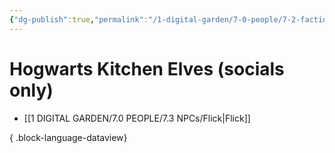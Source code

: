 ```yaml
---
{"dg-publish":true,"permalink":"/1-digital-garden/7-0-people/7-2-factions/07-2-18-hogwarts-kitchen-elves/","tags":["MOC","#house-elf"]}
---
```


# Hogwarts Kitchen Elves (socials only)

- [[1 DIGITAL GARDEN/7.0 PEOPLE/7.3 NPCs/Flick\|Flick]]

{ .block-language-dataview}

